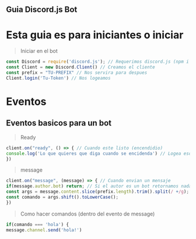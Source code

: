 ## Guia Discord.js Bot
# Esta guia es para iniciantes o iniciar
> Iniciar en el bot
```js
const Discord = require('discord.js'); // Requerimos discord.js (npm i --s discord.js)
const Client = new Discord.Client() // Creamos el cliente
const prefix = "TU-PREFIX" // Nos servira para despues
Client.login('Tu-Token') // Nos logeamos
```
# Eventos
## Eventos basicos para un bot
> Ready
```js
client.on("ready", () => { // Cuando este listo (encendidio)
console.log('Lo que quieres que diga cuando se encidenda') // Logea eso en la consola
})
```
> message
```js
client.on("message", (message) => { // Cuando envian un mensaje
if(message.author.bot) return; // Si el autor es un bot retornamos nada
const args = message.content.slice(prefix.length).trim().split(/ +/g);
const comando = args.shift().toLowerCase();
})
```
> Como hacer comandos (dentro del evento de message)
```js
if(comando === 'hola') { 
message.channel.send('hola!')
```
